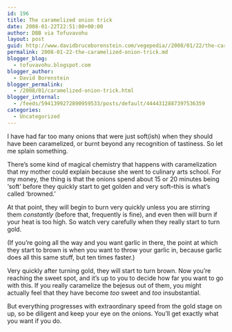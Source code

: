```yaml
---
id: 196
title: The caramelized onion trick
date: 2008-01-22T22:51:00+00:00
author: DBB via Tofuvavohu
layout: post
guid: http://www.davidbruceborenstein.com/vegepedia//2008/01/22/the-caramelized-onion-trick/
permalink: 2008-01-22-the-caramelized-onion-trick.md
blogger_blog:
  - tofuvavohu.blogspot.com
blogger_author:
  - David Borenstein
blogger_permalink:
  - /2008/01/caramelized-onion-trick.html
blogger_internal:
  - /feeds/5941399272890959533/posts/default/4444312887397536359
categories:
  - Uncategorized
---
```

I have had far too many onions that were just soft(ish) when they should have been caramelized, or burnt beyond any recognition of tastiness. So let me splain something.

There&#8217;s some kind of magical chemistry that happens with caramelization that my mother could explain because she went to culinary arts school. For my money, the thing is that the onions spend about 15 or 20 minutes being &#8216;soft&#8217; before they quickly start to get golden and very soft&#8211;this is what&#8217;s called &#8216;browned.&#8217;

At that point, they will begin to burn very quickly unless you are stirring them <span style="font-style: italic;">constantly</span> (before that, frequently is fine), and even then will burn if your heat is too high. So watch very carefully when they really start to turn gold.

(If you&#8217;re going all the way and you want garlic in there, the point at which they start to brown is when you want to throw your garlic in, because garlic does all this same stuff, but ten times faster.)

Very quickly after turning gold, they will start to turn brown. Now you&#8217;re reaching the sweet spot, and it&#8217;s up to you to decide how far you want to go with this. If you really caramelize the bejesus out of them, you might actually feel that they have become <span style="font-style: italic;">too</span> sweet and <span style="font-style: italic;">too</span> insubstantial.

But everything progresses with extraordinary speed from the gold stage on up, so be diligent and keep your eye on the onions. You&#8217;ll get exactly what you want if you do.